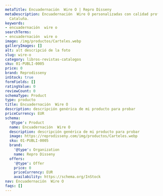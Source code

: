```yaml
---
metaTitle: Encuadernación  Wire O | Repro Disseny
metaDescription: Encuadernación  Wire O personalizadas con calidad profesional en
  Cataluña.
keywords:
- encuadernación  wire o
searchTerms:
- encuadernación  wire o
image: /img/productos/Carteles.webp
galleryImages: []
alt: alt descripció de la foto
slug: wire-o
category: libros-revistas-catalogos
sku: 01-PUBLI-0005
price: 0
brand: Reprodisseny
inStock: true
formFields: []
ratingValue: 0
reviewCount: 0
schemaType: Product
type: producto
title: Encuadernación  Wire O
description: descripción genérica de mi producto para probar
priceCurrency: EUR
schema:
  '@type': Product
  name: Encuadernación  Wire O
  description: descripción genérica de mi producto para probar
  image: https://reprodisseny.com/img/productos/Carteles.webp
  sku: 01-PUBLI-0005
  brand:
    '@type': Organization
    name: Repro Disseny
  offers:
    '@type': Offer
    price: 0
    priceCurrency: EUR
    availability: https://schema.org/InStock
nav: Encuadernación  Wire O
faqs: []
---
```


